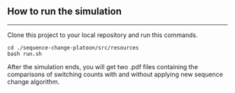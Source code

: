 ## How to run the simulation
------------------

Clone this project to your local repository and run this commands.

```
cd ./sequence-change-platoon/src/resources
bash run.sh
```

After the simulation ends, you will get two .pdf files containing the comparisons of switching counts with and without applying new sequence change algorithm.